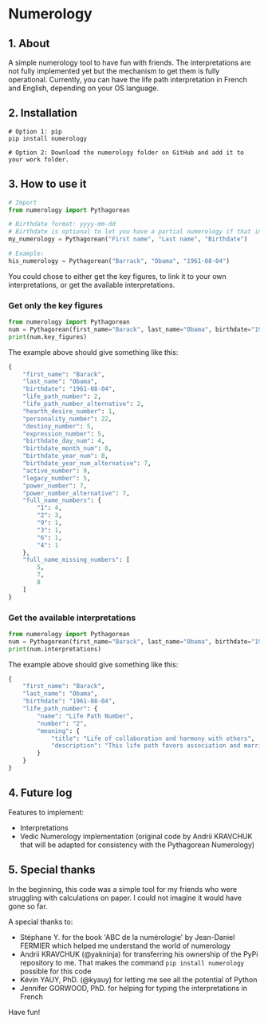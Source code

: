 # Numerology

## 1. About

A simple numerology tool to have fun with friends.
The interpretations are not fully implemented yet but the mechanism to get them is fully operational.
Currently, you can have the life path interpretation in French and English, depending on your OS language.

## 2. Installation

```shell
# Option 1: pip
pip install numerology

# Option 2: Download the numerology folder on GitHub and add it to your work folder.
```

## 3. How to use it

```python
# Import
from numerology import Pythagorean

# Birthdate format: yyyy-mm-dd
# Birthdate is optional to let you have a partial numerology if that information is missing.
my_numerology = Pythagorean("First name", "Last name", "Birthdate")

# Example:
his_numerology = Pythagorean("Barrack", "Obama", "1961-08-04")
```

You could chose to either get the key figures, to link it to your own interpretations, or get the available interpretations.

### Get only the key figures

```python
from numerology import Pythagorean
num = Pythagorean(first_name="Barack", last_name="Obama", birthdate="1961-08-04", verbose=False)
print(num.key_figures)
```

The example above should give something like this:

```python
{
    "first_name": "Barack",
    "last_name": "Obama",
    "birthdate": "1961-08-04",
    "life_path_number": 2,
    "life_path_number_alternative": 2,
    "hearth_desire_number": 1,
    "personality_number": 22,
    "destiny_number": 5,
    "expression_number": 5,
    "birthdate_day_num": 4,
    "birthdate_month_num": 8,
    "birthdate_year_num": 8,
    "birthdate_year_num_alternative": 7,
    "active_number": 9,
    "legacy_number": 5,
    "power_number": 7,
    "power_number_alternative": 7,
    "full_name_numbers": {
        "1": 4,
        "2": 3,
        "9": 1,
        "3": 1,
        "6": 1,
        "4": 1
    },
    "full_name_missing_numbers": [
        5,
        7,
        8
    ]
}
```

### Get the available interpretations

```python
from numerology import Pythagorean
num = Pythagorean(first_name="Barack", last_name="Obama", birthdate="1961-08-04", verbose=False)
print(num.interpretations)
```

The example above should give something like this:

```python
{
    "first_name": "Barack",
    "last_name": "Obama",
    "birthdate": "1961-08-04",
    "life_path_number": {
        "name": "Life Path Number",
        "number": "2",
        "meaning": {
            "title": "Life of collaboration and harmony with others",
            "description": "This life path favors association and marriage. Affection and friendship are sought. It symbolizes a certain passivity and there is sometimes a tendency to live according to events. There are many twists and turns and success comes with time unless it comes unexpectedly with the help of others.\nRequirements: The qualities needed to successfully take on this life path are: diplomacy, patience and balance.\nChallenges: This path is difficult for those who have 2 as a missing digit, and the expression numbers 1, 5, 9, 11 and 22."
        }
    }
}
```

## 4. Future log

Features to implement:

- Interpretations
- Vedic Numerology implementation (original code by Andrii KRAVCHUK that will be adapted for consistency with the Pythagorean Numerology)

## 5. Special thanks

In the beginning, this code was a simple tool for my friends who were struggling with calculations on paper. I could not imagine it would have gone so far.

A special thanks to:

- Stéphane Y. for the book 'ABC de la numérologie' by Jean-Daniel FERMIER which helped me understand the world of numerology
- Andrii KRAVCHUK (@yakninja) for transferring his ownership of the PyPi repository to me. That makes the command `pip install numerology` possible for this code
- Kévin YAUY, PhD. (@kyauy) for letting me see all the potential of Python
- Jennifer GORWOOD, PhD. for helping for typing the interpretations in French

Have fun!
